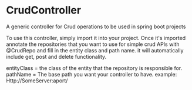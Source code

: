 # CrudController
A generic controller for Crud operations to be used in spring boot projects

To use this controller, simply import it into your project. Once it's imported annotate the repositories that you want to use for simple crud APIs with @CrudRepo and fill in the entity class and path name. it will automatically include get, post and delete functionality.

entityClass = the class of the entity that the repository is responsible for.
pathName = The base path you want your controller to have. example: Http://SomeServer:aport/<pathName>

